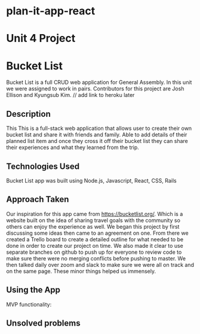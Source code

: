 # plan-it-app-react


# Unit 4 Project
# Bucket List
Bucket List is a full CRUD web application for General Assembly. In this unit we were assigned to work in pairs. Contributors for this project are Josh Ellison and Kyungsub Kim.
// add link to heroku later

## Description

This This is a full-stack web application that allows user to create their own bucket list and share it with friends and family. Able to add details of their planned list item and once they cross it off their bucket list they can share their experiences and what they learned from the trip.
## Technologies Used
Bucket List app was built using Node.js, Javascript, React, CSS, Rails

## Approach Taken
Our inspiration for this app came from https://bucketlist.org/. Which is a website built on the idea of sharing travel goals with the community so others can enjoy the experience as well. We began this project by first discussing some ideas then came to an agreement on one. From there we created a Trello board to create a detailed outline for what needed to be done in order to create our project on time. We also made it clear to use separate branches on github to push up for everyone to review code to make sure there were no merging conflicts before pushing to master. We then talked daily over zoom and slack to make sure we were all on track and on the same page. These minor things helped us immensely.

## Using the App
MVP functionality: 

## Unsolved problems
